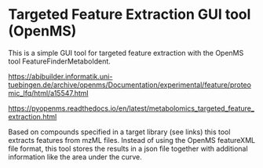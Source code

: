 # Targeted Feature Extraction GUI tool (OpenMS)

This is a simple GUI tool for targeted feature extraction with the OpenMS tool FeatureFinderMetaboIdent.

https://abibuilder.informatik.uni-tuebingen.de/archive/openms/Documentation/experimental/feature/proteomic_lfq/html/a15547.html

https://pyopenms.readthedocs.io/en/latest/metabolomics_targeted_feature_extraction.html

Based on compounds specified in a target library (see links) this tool extracts features from mzML files.
Instead of using the OpenMS featureXML file format, this tool stores the results in a json file together with additional information
like the area under the curve.
